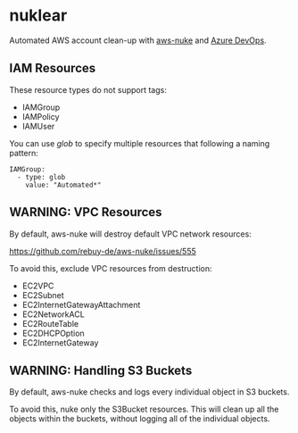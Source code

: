# nuklear

Automated AWS account clean-up with [aws-nuke](https://github.com/rebuy-de/aws-nuke) and [Azure DevOps](https://azure.microsoft.com/en-gb/services/devops/).

## IAM Resources

These resource types do not support tags:

- IAMGroup
- IAMPolicy
- IAMUser

You can use *glob* to specify multiple resources that following a naming pattern:

```
IAMGroup:
  - type: glob
    value: "Automated*"
```

## WARNING: VPC Resources

By default, aws-nuke will destroy default VPC network resources:

https://github.com/rebuy-de/aws-nuke/issues/555

To avoid this, exclude VPC resources from destruction:

- EC2VPC
- EC2Subnet
- EC2InternetGatewayAttachment
- EC2NetworkACL
- EC2RouteTable
- EC2DHCPOption
- EC2InternetGateway

## WARNING: Handling S3 Buckets

By default, aws-nuke checks and logs every individual object in S3 buckets.

To avoid this, nuke only the S3Bucket resources. This will clean up all the objects within the buckets, without logging all of the individual objects.
